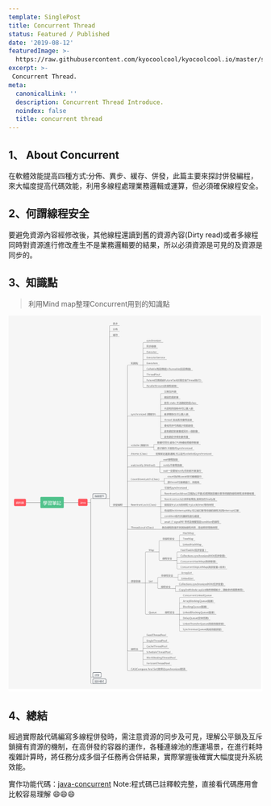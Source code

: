 ```yaml
---
template: SinglePost
title: Concurrent Thread
status: Featured / Published
date: '2019-08-12'
featuredImage: >-
  https://raw.githubusercontent.com/kyocoolcool/kyocoolcool.io/master/static/images/logo/java.png
excerpt: >-
 Concurrent Thread.
meta:
  canonicalLink: ''
  description: Concurrent Thread Introduce.
  noindex: false
  title: concurrent thread
---
```

## 1、 About Concurrent

在軟體效能提高四種方式:分佈、異步、緩存、併發，此篇主要來探討併發編程，來大幅度提高代碼效能，利用多線程處理業務邏輯或運算，但必須確保線程安全。

## 2、何謂線程安全

要避免資源內容經修改後，其他線程還讀到舊的資源內容(Dirty read)或者多線程同時對資源進行修改產生不是業務邏輯要的結果，所以必須資源是可見的及資源是同步的。

## 3、知識點

> 利用Mind map整理Concurrent用到的知識點

![post-1](../../static/images/post/20190812/20190812-post-1.png)

## 4、總結

經過實際敲代碼編寫多線程併發時，需注意資源的同步及可見，理解公平鎖及互斥鎖擁有資源的機制，在高併發的容器的運作，各種連線池的應運場景，在進行耗時複雜計算時，將任務分成多個子任務再合併結果，實際掌握後確實大幅度提升系統效能。

實作功能代碼：[java-concurrent](https://github.com/kyocoolcool/java-tutorial/tree/master/java-concurrent)
Note:程式碼已註釋較完整，直接看代碼應用會比較容易理解 😄😄😄
